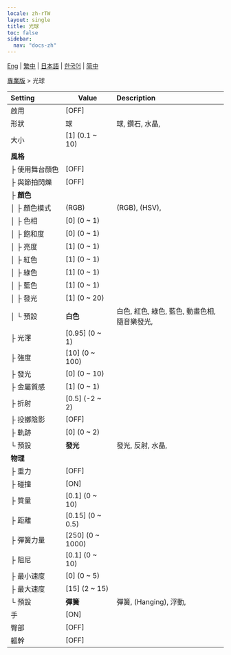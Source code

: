 ```yaml
---
locale: zh-rTW
layout: single
title: 光球
toc: false
sidebar:
  nav: "docs-zh"
---
```

[Eng](/dancexr/menu/2025.4/actor/light_ball) | [繁中](/tw/dancexr/menu/2025.4/actor/light_ball) | [日本語](/jp/dancexr/menu/2025.4/actor/light_ball) | [한국어](/kr/dancexr/menu/2025.4/actor/light_ball) | [简中](/zh/dancexr/menu/2025.4/actor/light_ball)

[專業版](../menu#專業版) > 光球



| Setting | Value | Description |
| :--- | --- | :--- |
|<nobr>啟用</nobr>| [OFF] | 
|<nobr>形狀</nobr>| 球 | 球, 鑽石, 水晶, 
|<nobr>大小</nobr>| [1] (0.1 ~ 10) | 
|<nobr>**風格**</nobr>| | 
|<nobr>├&nbsp;使用舞台顏色</nobr>| [OFF] | 
|<nobr>├&nbsp;與節拍閃爍</nobr>| [OFF] | 
|<nobr>├&nbsp;**顏色**</nobr>| | 
|<nobr>│&nbsp;├&nbsp;顏色模式</nobr>| (RGB) | (RGB), (HSV), 
|<nobr>│&nbsp;├&nbsp;色相</nobr>| [0] (0 ~ 1) | 
|<nobr>│&nbsp;├&nbsp;飽和度</nobr>| [0] (0 ~ 1) | 
|<nobr>│&nbsp;├&nbsp;亮度</nobr>| [1] (0 ~ 1) | 
|<nobr>│&nbsp;├&nbsp;紅色</nobr>| [1] (0 ~ 1) | 
|<nobr>│&nbsp;├&nbsp;綠色</nobr>| [1] (0 ~ 1) | 
|<nobr>│&nbsp;├&nbsp;藍色</nobr>| [1] (0 ~ 1) | 
|<nobr>│&nbsp;├&nbsp;發光</nobr>| [1] (0 ~ 20) | 
|<nobr>│&nbsp;└&nbsp;預設</nobr>| **白色** | 白色, 紅色, 綠色, 藍色, 動畫色相, 隨音樂發光,  |
|<nobr>├&nbsp;光澤</nobr>| [0.95] (0 ~ 1) | 
|<nobr>├&nbsp;強度</nobr>| [10] (0 ~ 100) | 
|<nobr>├&nbsp;發光</nobr>| [0] (0 ~ 10) | 
|<nobr>├&nbsp;金屬質感</nobr>| [1] (0 ~ 1) | 
|<nobr>├&nbsp;折射</nobr>| [0.5] (-2 ~ 2) | 
|<nobr>├&nbsp;投擲陰影</nobr>| [OFF] | 
|<nobr>├&nbsp;軌跡</nobr>| [0] (0 ~ 2) | 
|<nobr>└&nbsp;預設</nobr>| **發光** | 發光, 反射, 水晶,  |
|<nobr>**物理**</nobr>| | 
|<nobr>├&nbsp;重力</nobr>| [OFF] | 
|<nobr>├&nbsp;碰撞</nobr>| [ON] | 
|<nobr>├&nbsp;質量</nobr>| [0.1] (0 ~ 10) | 
|<nobr>├&nbsp;距離</nobr>| [0.15] (0 ~ 0.5) | 
|<nobr>├&nbsp;彈簧力量</nobr>| [250] (0 ~ 1000) | 
|<nobr>├&nbsp;阻尼</nobr>| [0.1] (0 ~ 10) | 
|<nobr>├&nbsp;最小速度</nobr>| [0] (0 ~ 5) | 
|<nobr>├&nbsp;最大速度</nobr>| [15] (2 ~ 15) | 
|<nobr>└&nbsp;預設</nobr>| **彈簧** | 彈簧, (Hanging), 浮動,  |
|<nobr>手</nobr>| [ON] | 
|<nobr>臀部</nobr>| [OFF] | 
|<nobr>軀幹</nobr>| [OFF] | 
